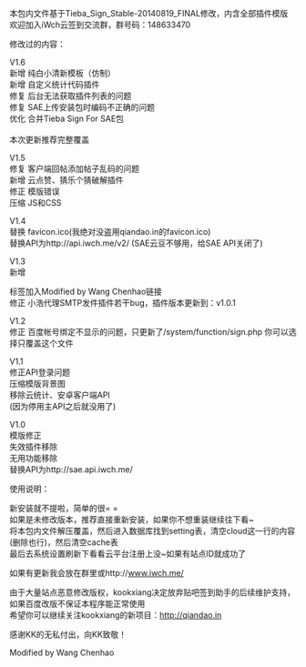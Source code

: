 本包内文件基于Tieba_Sign_Stable-20140819_FINAL修改，内含全部插件模版<br />
欢迎加入iWch云签到交流群，群号码：148633470<br />

修改过的内容：<br />

V1.6<br />
新增 纯白小清新模板（仿制）<br />
新增 自定义统计代码插件<br />
修复 后台无法获取插件列表的问题<br />
修复 SAE上传安装包时编码不正确的问题<br />
优化 合并Tieba Sign For SAE包<br />
<br />
本次更新推荐完整覆盖<br />

V1.5<br />
修复 客户端回帖添加帖子乱码的问题<br />
新增 云点赞、猜乐个猜破解插件<br />
修正 模版错误<br />
压缩 JS和CSS<br />

V1.4<br />
替换 favicon.ico(我绝对没盗用qiandao.in的favicon.ico)<br />
替换API为http://api.iwch.me/v2/ (SAE云豆不够用，给SAE API关闭了)<br />

V1.3<br />
新增 <footer>标签加入Modified by Wang Chenhao链接<br />
修正 小浩代理SMTP发件插件若干bug，插件版本更新到：v1.0.1<br />

V1.2<br />
修正 百度帐号绑定不显示的问题，只更新了/system/function/sign.php 你可以选择只覆盖这个文件<br />

V1.1<br />
修正API登录问题<br />
压缩模版背景图<br />
移除云统计、安卓客户端API<br />
(因为停用主API之后就没用了)<br />

V1.0<br />
模版修正<br />
失效插件移除<br />
无用功能移除<br />
替换API为http://sae.api.iwch.me/<br />

使用说明：<br />

新安装就不提啦，简单的很= =<br />
如果是未修改版本，推荐直接重新安装，如果你不想重装继续往下看~<br />
将本包内文件解压覆盖，然后进入数据库找到setting表，清空cloud这一行的内容(删除也行)，然后清空cache表<br />
最后去系统设置刷新下看看云平台注册上没~如果有站点ID就成功了<br />


如果有更新我会放在群里或http://www.iwch.me/<br />


由于大量站点恶意修改版权，kookxiang决定放弃贴吧签到助手的后续维护支持，如果百度改版不保证本程序能正常使用<br />
希望你可以继续关注kookxiang的新项目：http://qiandao.in<br />



感谢KK的无私付出，向KK致敬！<br />



Modified by Wang Chenhao<br />
